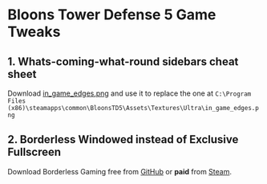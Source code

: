 # Bloons Tower Defense 5 Game Tweaks

## 1. Whats-coming-what-round sidebars cheat sheet

Download [in_game_edges.png](https://github.com/bigfinfrank/gametweaks/blob/main/btd5/in_game_edges.png) and use it to replace the one at `C:\Program Files (x86)\steamapps\common\BloonsTD5\Assets\Textures\Ultra\in_game_edges.png`

## 2. Borderless Windowed instead of Exclusive Fullscreen

Download Borderless Gaming free from [GitHub](https://github.com/Codeusa/Borderless-Gaming) or **paid** from [Steam](https://store.steampowered.com/app/388080/Borderless_Gaming/).
